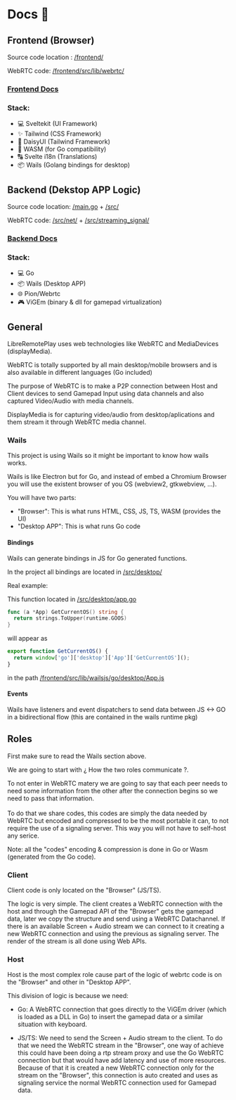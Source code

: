 # Docs 📘

## Frontend (Browser)

Source code location : [/frontend/](../frontend)

WebRTC code: [/frontend/src/lib/webrtc/](../frontend/src/lib/webrtc)

### [Frontend Docs](./FRONTEND.md)

### Stack:

- 💻 Sveltekit  (UI Framework)
- ✨ Tailwind  (CSS Framework)
- 💅 DaisyUI  (Tailwind Framework)
- 🔢 WASM (for Go compatibility) 
- 🔠 Svelte i18n (Translations) 
- 📦 Wails (Golang bindings for desktop)

## Backend (Dekstop APP Logic)

Source code location: [/main.go](../main.go) + [/src/](../src)

WebRTC code: [/src/net/](../src/net) + [/src/streaming_signal/](../src/streaming_signal/)

### [Backend Docs](./BACKEND.md)

### Stack:

- 💻 Go
- 📦 Wails (Desktop APP)
- 🌐 Pion/Webrtc
- 🎮 ViGEm (binary & dll for gamepad virtualization)

## General 

LibreRemotePlay uses web technologies like WebRTC and MediaDevices (displayMedia).

WebRTC is totally supported by all main desktop/mobile browsers and is also available in different languages (Go included)

The purpose of WebRTC is to make a P2P connection between Host and Client devices to send Gamepad Input using data channels and also captured Video/Audio with media channels. 

DisplayMedia is for capturing video/audio from desktop/aplications and them stream it through WebRTC media channel.

### Wails 

This project is using Wails so it might be important to know how wails works.

Wails is like Electron but for Go, and instead of embed a Chromium Browser you will use the existent browser of you OS (webview2, gtkwebview, ...). 

You will have two parts:
- "Browser":
  This is what runs HTML, CSS, JS, TS, WASM (provides the UI)
- "Desktop APP":
  This is what runs Go code

#### Bindings

Wails can generate bindings in JS for Go generated functions. <br>

In the project all bindings are located in [/src/desktop/](../src/desktop/)

Real example:

This function located in [/src/desktop/app.go](../src/desktop/app.go)

```go
func (a *App) GetCurrentOS() string {
  return strings.ToUpper(runtime.GOOS)
}
```
will appear as

```js
export function GetCurrentOS() {
  return window['go']['desktop']['App']['GetCurrentOS']();
}
```

in the path [/frontend/src/lib/wailsjs/go/desktop/App.js](../frontend/src/lib/wailsjs/go/desktop/App.js)

#### Events

Wails have listeners and event dispatchers to send data between JS <-> GO in a bidirectional flow (this are contained in the wails runtime pkg)

## Roles

First make sure to read the Wails section above.

We are going to start with ¿ How the two roles communicate ?.

To not enter in WebRTC matery we are going to say that each peer needs to need some information from the other after the connection begins so we need to pass that information.<br><br>
To do that we share codes, this codes are simply the data needed by WebRTC but encoded and compressed to be the most portable it can, to not require the use of a signaling server. This way you will not have to self-host any serice.

Note: all the "codes" encoding & compression is done in Go or Wasm (generated from the Go code).

### Client

Client code is only located on the "Browser" (JS/TS).

The logic is very simple. The client creates a WebRTC connection with the host and through the Gamepad API of the "Browser" gets the gamepad data, later we copy the structure and send using a WebRTC Datachannel.
If there is an available Screen + Audio stream we can connect to it creating a new WebRTC connection and using the previous as signaling server. The render of the stream is all done using Web APIs.

### Host

Host is the most complex role cause part of the logic of webrtc code is on the "Browser" and other in "Desktop APP".

This division of logic is because we need:
  - Go: A WebRTC connection that goes directly to the ViGEm driver (which is loaded as a DLL in Go) to insert the gamepad data or a similar situation with keyboard.

  - JS/TS: We need to send the Screen + Audio stream to the client. To do that we need the WebRTC stream in the "Browser", one way of achieve this could have been doing a rtp stream proxy and use the Go WebRTC connection but that would have add latency and use of more resources. Because of that it is created a new WebRTC connection only for the stream on the "Browser", this connection is auto created and uses as signaling service the normal WebRTC connection used for Gamepad data.
